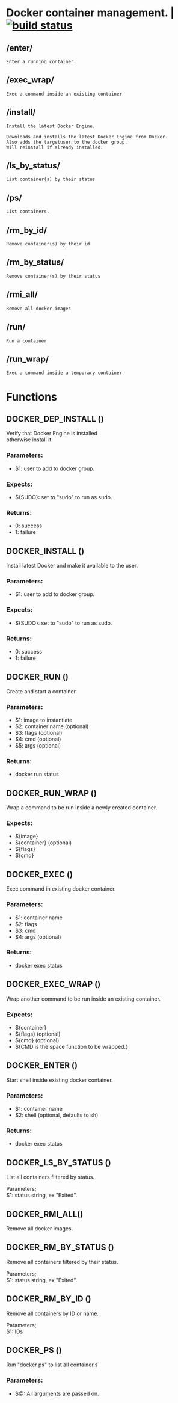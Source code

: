 # Docker container management. | [![build status](https://gitlab.com/space-sh/docker/badges/master/build.svg)](https://gitlab.com/space-sh/docker/commits/master)


## /enter/
	Enter a running container.


## /exec_wrap/
	Exec a command inside an existing container


## /install/
	Install the latest Docker Engine.

	Downloads and installs the latest Docker Engine from Docker.
	Also adds the targetuser to the docker group.
	Will reinstall if already installed.


## /ls_by_status/
	List container(s) by their status


## /ps/
	List containers.


## /rm_by_id/
	Remove container(s) by their id


## /rm_by_status/
	Remove container(s) by their status


## /rmi_all/
	Remove all docker images


## /run/
	Run a container


## /run_wrap/
	Exec a command inside a temporary container


# Functions 

## DOCKER\_DEP\_INSTALL ()  
  
  
  
Verify that Docker Engine is installed  
otherwise install it.  
  
### Parameters:  
- $1: user to add to docker group.  
  
### Expects:  
- ${SUDO}: set to "sudo" to run as sudo.  
  
### Returns:  
- 0: success  
- 1: failure  
  
  
  
## DOCKER\_INSTALL ()  
  
  
  
Install latest Docker and make it available to the user.  
  
### Parameters:  
- $1: user to add to docker group.  
  
### Expects:  
- ${SUDO}: set to "sudo" to run as sudo.  
  
### Returns:  
- 0: success  
- 1: failure  
  
  
  
## DOCKER\_RUN ()  
  
  
  
Create and start a container.  
  
### Parameters:  
- $1: image to instantiate  
- $2: container name (optional)  
- $3: flags (optional)  
- $4: cmd (optional)  
- $5: args (optional)  
  
### Returns:  
- docker run status  
  
  
  
## DOCKER\_RUN\_WRAP ()  
  
  
  
Wrap a command to be run inside a newly created container.  
  
### Expects:  
- ${image}  
- ${container} (optional)  
- ${flags}  
- ${cmd}  
  
  
  
## DOCKER\_EXEC ()  
  
  
  
Exec command in existing docker container.  
  
### Parameters:  
- $1: container name  
- $2: flags  
- $3: cmd  
- $4: args (optional)  
  
### Returns:  
- docker exec status  
  
  
  
## DOCKER\_EXEC\_WRAP ()  
  
  
  
Wrap another command to be run inside an existing container.  
  
### Expects:  
- ${container}  
- ${flags} (optional)  
- ${cmd} (optional)  
- ${CMD is the space function to be wrapped.}  
  
  
  
## DOCKER\_ENTER ()  
  
  
  
Start shell inside existing docker container.  
  
### Parameters:  
- $1: container name  
- $2: shell (optional, defaults to sh)  
  
### Returns:  
- docker exec status  
  
  
  
## DOCKER\_LS\_BY\_STATUS ()  
  
  
  
List all containers filtered by status.  
  
Parameters;  
$1: status string, ex "Exited".  
  
  
  
## DOCKER\_RMI\_ALL()  
  
  
  
Remove all docker images.  
  
  
  
## DOCKER\_RM\_BY\_STATUS ()  
  
  
  
Remove all containers filtered by their status.  
  
Parameters;  
$1: status string, ex "Exited".  
  
  
  
## DOCKER\_RM\_BY\_ID ()  
  
  
  
Remove all containers by ID or name.  
  
Parameters;  
$1: IDs  
  
  
  
## DOCKER\_PS ()  
  
  
  
Run "docker ps" to list all container.s  
  
### Parameters:  
- $@: All arguments are passed on.  
  
  
  
